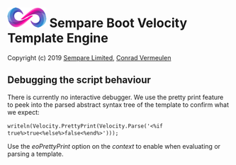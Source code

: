 # ![](../images/sempare-logo-45px.png) Sempare Boot Velocity Template Engine

Copyright (c) 2019 [Sempare Limited](http://www.sempare.ltd), [Conrad Vermeulen](mailto:conrad.vermeulen@gmail.com)

## Debugging the script behaviour

There is currently no interactive debugger. We use the pretty print feature to peek into the parsed abstract syntax tree of the template to confirm what we expect:
```
writeln(Velocity.PrettyPrint(Velocity.Parse('<%if true%>true<%else%>false<%end%>')));
```

Use the _eoPrettyPrint_ option on the _context_ to enable when evaluating or parsing a template.
